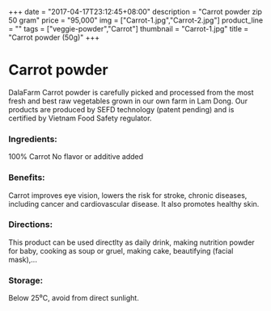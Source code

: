 +++
date = "2017-04-17T23:12:45+08:00"
description = "Carrot powder zip 50 gram"
price = "95,000"
img = ["Carrot-1.jpg","Carrot-2.jpg"]
product_line = ""
tags = ["veggie-powder","Carrot"]
thumbnail = "Carrot-1.jpg"
title = "Carrot powder (50g)"
+++

# Carrot powder

DalaFarm Carrot powder is carefully picked and processed from the most fresh and best raw vegetables 
grown in our own farm in Lam Dong. Our products are produced by SEFD technology (patent pending) and 
is certified by Vietnam Food Safety regulator.


### Ingredients: 
100% Carrot
No flavor or additive added

### Benefits: 
Carrot improves eye vision, lowers 
the risk for stroke, chronic diseases, 
including cancer and cardiovascular 
disease. It also promotes healthy skin. 

### Directions:  
This product can be used directlty as 
daily drink, making nutrition powder 
for baby, cooking as soup or gruel, 
making cake, beautifying (facial mask),...

### Storage: 
Below 25⁰C, avoid from direct sunlight.

